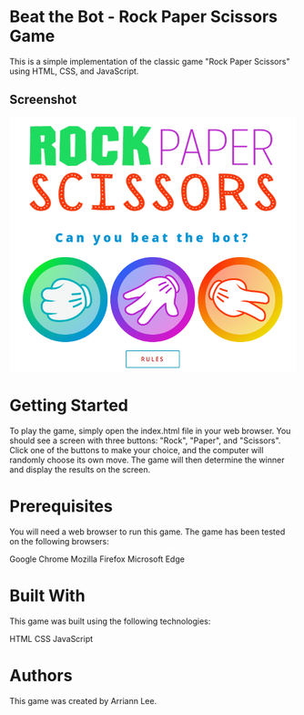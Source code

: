 # Beat the Bot - Rock Paper Scissors Game

This is a simple implementation of the classic game "Rock Paper Scissors" using HTML, CSS, and JavaScript.

## Screenshot

![Screenshot](img/screenshot.png)

# Getting Started

To play the game, simply open the index.html file in your web browser. You should see a screen with three buttons: "Rock", "Paper", and "Scissors". Click one of the buttons to make your choice, and the computer will randomly choose its own move. The game will then determine the winner and display the results on the screen.

# Prerequisites

You will need a web browser to run this game. The game has been tested on the following browsers:

Google Chrome
Mozilla Firefox
Microsoft Edge

# Built With
This game was built using the following technologies:

HTML
CSS
JavaScript

# Authors

This game was created by Arriann Lee.
